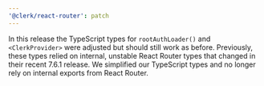 ```yaml
---
'@clerk/react-router': patch
---
```


In this release the TypeScript types for `rootAuthLoader()` and `<ClerkProvider>` were adjusted but should still work as before. Previously, these types relied on internal, unstable React Router types that changed in their recent 7.6.1 release. We simplified our TypeScript types and no longer rely on internal exports from React Router.
